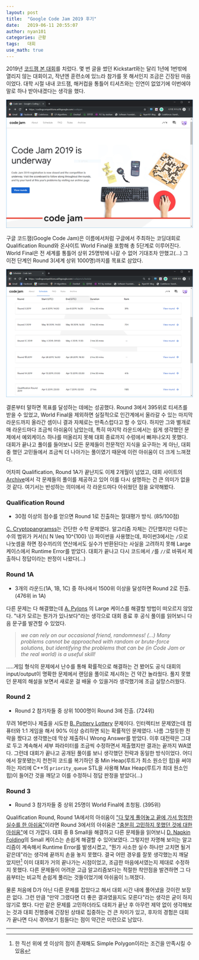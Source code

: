 ```yaml
---
layout: post
title:  "Google Code Jam 2019 후기"
date:   2019-06-11 20:55:07
author: nyan101
categories: 근황
tags:	대회
use_math: true
---
```


2019년 [코드잼 본 대회](https://codingcompetitions.withgoogle.com/codejam)를 치렀다. 몇 번 글을 썼던 Kickstart와는 달리 1년에 1번밖에 열리지 않는 대회이고, 작년엔 훈련소에 있느라 참가를 못 해서인지 조금은 긴장된 마음이었다. 대학 시절 내내 코드잼, 해커컵을 통틀어 티셔츠와는 인연이 없었기에 이번에야말로 하나 받아내겠다는 생각을 했다.

<img src="/assets/images/2019/06/GCJ-main.png" width="800px">

구글 코드잼(Google Code Jam)은 이름에서처럼 구글에서 주최하는 코딩대회로 Qualification Round와 온사이트 World Final을 포함해 총 5단계로 이루어진다. World Final은 전 세계를 통틀어 상위 25명밖에 나갈 수 없어 기대조차 안했고(...) 그 이전 단계인 Round 3(세계 상위 1000명)까지를 목표로 삼았다.

<img src="/assets/images/2019/06/GCJ-result.png" width="800px">

결론부터 말하면 목표를 달성하는 데에는 성공했다. Round 3에서 395위로 티셔츠를 받을 수 있었고, World Final을 제외하면 실질적으로 인간계에서 올라갈 수 있는 마지막 라운드까지 올라간 셈이니 결과 자체로는 만족스럽다고 할 수 있다. 하지만 그와 별개로 매 라운드마다 조금씩 아쉬움이 남았는데, 특히 마지막 라운드에서는 쉽게 생각했던 문제에서 예외케이스 하나를 떠올리지 못해 대회 종료까지 수렁에서 빠져나오지 못했다. 대회가 끝나고 풀이를 들어보니 모든 문제들이 전문적인 지식을 요구하는 게 아닌, 대회 중 했던 고민들에서 조금씩 더 나아가는 풀이였기 때문에 이런 아쉬움이 더 크게 느껴졌다.

어차피 Qualification, Round 1A가 끝난지도 이제 2개월이 넘었고, 대회 사이트의 [Archive](https://codingcompetitions.withgoogle.com/codejam/archive/2019)에서 각 문제들의 풀이를 제공하고 있어 이를 다시 설명하는 건 큰 의미가 없을 것 같다. 여기서는 반성하는 의미에서 각 라운드마다 아쉬웠던 점을 요약해봤다.

### Qualification Round

* 30점 이상의 점수를 얻으면 Round 1로 진출하는 절대평가 방식. (85/100점)

[C. Cryptopangramss](https://codingcompetitions.withgoogle.com/codejam/round/0000000000051705/000000000008830b)는 간단한 수학 문제였다. 알고리즘 자체는 간단했지만 다루는 수의 범위가 커서(\\( N \leq 10^{100} \\)) 파이썬을 사용했는데, 파이썬3에서는 `/`으로 나눗셈을 하면 정수끼리의 연산에서도 실수가 반환된다는 사실을 고려하지 못해 Large 케이스에서 Runtime Error를 받았다. 대회가 끝나고 다시 코드에서 `/`를 `//`로 바꿔서 제출하니 정답이라는 판정이 나왔다(...)

### Round 1A

* 3개의 라운드(1A, 1B, 1C) 중 하나에서 1500위 이상을 달성하면 Round 2로 진출. (476위 in 1A)

다른 문제는 다 해결했는데 [A. Pylons](https://codingcompetitions.withgoogle.com/codejam/round/0000000000051635/0000000000104e03) 의 Large 케이스를 해결할 방법이 떠오르지 않았다. "내가 모르는 뭔가가 있나보다"라는 생각으로 대회 종료 후 공식 풀이를 읽어보니 다음 문구를 발견할 수 있었다.

> _we can rely on our occasional friend, randomness! (...) Many problems cannot be approached with random or brute-force solutions, but identifying the problems that can be (in Code Jam or the real world) is a useful skill!_

.....게임 형식의 문제에서 난수를 통해 확률적으로 해결하는 건 봤어도 공식 대회의 input/output이 명확한 문제에서 랜덤을 풀이로 제시하는 건 약간 놀라웠다. 풀지 못했던 문제의 해설을 보면서 새로운 걸 배울 수 있을거라 생각했기에 조금 실망스러웠다.

### Round 2

* Round 2 참가자들 중 상위 1000명이 Round 3에 진출. (724위)

무려 16번이나 제출을 시도한 [B. Pottery Lottery](https://codingcompetitions.withgoogle.com/codejam/round/0000000000051679/00000000001461c8) 문제이다. 인터렉티브 문제였는데 컴퓨터와 1:1 게임을 해서 90% 이상 승리하면 되는 확률적인 문제였다. 나름 그럴듯한 전략을 짰다고 생각했는데 막상 제출하니 Wrong Answer를 받았다. 이후 대전략은 그대로 두고 계속해서 세부 파라미터를 조금씩 수정하면서 제출했지만 결과는 끝까지 WA였다. 그런데 대회가 끝나고 공개된 풀이를 보니 생각했던 전략과 동일한 방식이었다. 어디에서 잘못됐는지 천천히 코드를 복기하던 중 Min Heap(루트가 최소 원소인 힙)을 써야 하는 자리에 C++의 `priority_queue` STL을 사용해 Max Heap(루트가 최대 원소인 힙)이 들어간 것을 깨닫고 이를 수정하니 정답 판정을 받았다(...)

### Round 3

* Round 3 참가자들 중 상위 25명이 World Final에 초청됨. (395위)

Qualification Round, Round 1A에서의 아쉬움이 <u>"다 맞게 풀어놓고 끝에 가서 멍청한 실수를 한 아쉬움"</u>이라면 Round 3에서의 아쉬움은 <u>"충분히 고민하지 못했던 것에 대한 아쉬움"</u>에 더 가깝다. 대회 중 B Small을 해결하고 다른 문제들을 읽어보니 [D. Napkin Folding](https://codingcompetitions.withgoogle.com/codejam/round/0000000000051707/0000000000159170)의 Small 케이스는 손쉽게 해결할 수 있어보였다. 그렇지만 자명해 보이는 알고리즘이 계속해서 Runtime Error를 발생시켰고, "뭔가 사소한 실수 하나만 고치면 될거같은데"라는 생각에 끝까지 손을 놓지 못했다. 결국 어떤 경우를 잘못 생각했는지 깨달았지만[^1] 이미 대회가 거의 끝나가는 시점이었고, 조급한 마음에서였는지 제대로 수정하지 못했다. 다른 문제들이 어려운 고급 알고리즘보다는 적절한 착안점을 발견하면 그 다음부터는 비교적 손쉽게 풀리는 것들이었기에 아쉬움이 느껴졌다.

물론 처음에 D가 아닌 다른 문제를 잡았다고 해서 대회 시간 내에 풀어냈을 것이란 보장은 없다. 그런 만큼 "만약 그랬다면 더 좋은 결과였을지도 모른다"라는 생각은 굳이 하지 않기로 했다. 다만 같은 문제를 고민하더라도 대회가 끝난 후 아무런 제약 없이 생각해보는 것과 대회 진행중에 긴장된 상태로 집중하는 건 큰 차이가 있고, 후자의 경험은 대회가 끝나면 다시 겪어보기 힘들다는 점이 약간은 미련으로 남았다.



---
[^1]: 한 직선 위에 셋 이상의 점이 존재해도 Simple Polygon이라는 조건을 만족시킬 수 있음

